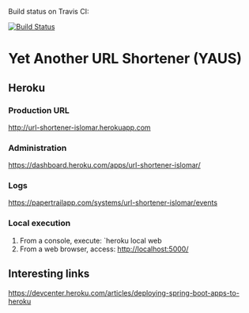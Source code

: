 Build status on Travis CI:

[![Build Status](https://travis-ci.org/islomar/url-shortener.svg)](https://travis-ci.org/islomar/url-shortener)

# Yet Another URL Shortener (YAUS)


## Heroku 

### Production URL
http://url-shortener-islomar.herokuapp.com

### Administration
https://dashboard.heroku.com/apps/url-shortener-islomar/

### Logs
https://papertrailapp.com/systems/url-shortener-islomar/events

### Local execution
1. From a console, execute: `heroku local web
2. From a web browser, access: [http://localhost:5000/](http://localhost:5000/)


## Interesting links
https://devcenter.heroku.com/articles/deploying-spring-boot-apps-to-heroku
